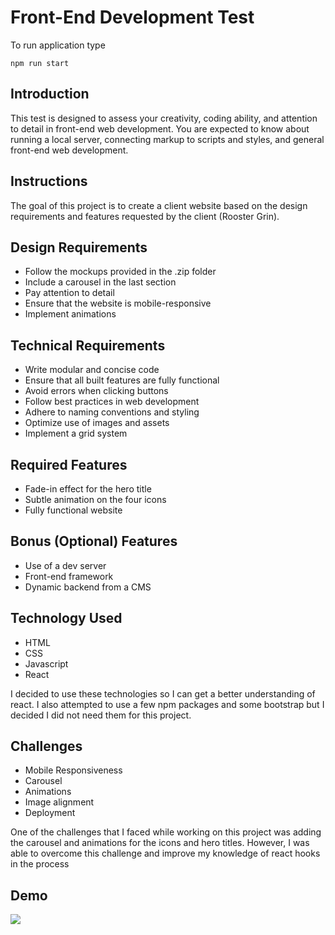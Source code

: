 # Front-End Development Test
To run application type
```
npm run start
```

 ## Introduction
This test is designed to assess your creativity, coding ability, and attention to detail in front-end web development. You are expected to know about running a local server, connecting markup to scripts and styles, and general front-end web development. 

## Instructions
The goal of this project is to create a client website based on the design requirements and features requested by the client (Rooster Grin).

## Design Requirements
- Follow the mockups provided in the .zip folder
- Include a carousel in the last section
- Pay attention to detail
- Ensure that the website is mobile-responsive
- Implement animations

## Technical Requirements
- Write modular and concise code
- Ensure that all built features are fully functional
- Avoid errors when clicking buttons
- Follow best practices in web development
- Adhere to naming conventions and styling
- Optimize use of images and assets
- Implement a grid system

## Required Features
- Fade-in effect for the hero title
- Subtle animation on the four icons
- Fully functional website

## Bonus (Optional) Features
- Use of a dev server
- Front-end framework
- Dynamic backend from a CMS

## Technology Used
- HTML
- CSS
- Javascript
- React

I decided to use these technologies so I can get a better understanding of react. I also attempted to use a few npm packages and some bootstrap but I decided I did not need them for this project.

## Challenges
- Mobile Responsiveness 
- Carousel
- Animations
- Image alignment
- Deployment

One of the challenges that I faced while working on this project was adding the carousel and animations for the icons and hero titles. However, I was able to overcome this challenge and improve my knowledge of react hooks in the process 


## Demo
![](src\images\demo.gif)




